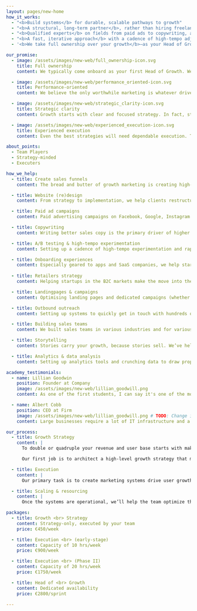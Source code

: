 ```yaml
---
layout: pages/new-home
how_it_works:
  - "<b>Build systems</b> for durable, scalable pathways to growth"
  - "<b>A structural, long-term partner</b>, rather than hiring freelancers on project-based stuff"
  - "<b>Qualified experts</b> on fields from paid ads to copywriting, and sales funnels to analytics"
  - "<b>A fast, iterative approach</b> with a cadence of high-tempo adjustments & experimentation"
  - '<b>We take full ownership over your growth</b>—as your Head of Growth we’ll do whatever is needed to hit your growth targets… even if some of that work is technically not “marketing”'

our_promise:
  - image: /assets/images/new-web/full_ownership-icon.svg
    title: Full ownership
    content: We typically come onboard as your first Head of Growth. We take ownership over everything from growth strategy to execution.

  - image: /assets/images/new-web/performance_oriented-icon.svg
    title: Performance-oriented
    content: We believe the only worthwhile marketing is whatever drives sales and revenue growth. Anything else is just excuses or busywork.

  - image: /assets/images/new-web/strategic_clarity-icon.svg
    title: Strategic clarity
    content: Growth starts with clear and focused strategy. In fact, strategic clarity and systems-thinking beats “growth hacking” any day of the week.

  - image: /assets/images/new-web/experienced_execution-icon.svg
    title: Experienced execution
    content: Even the best strategies will need dependable execution. Trust our specialists to hit objectives quickly and efficiently.

about_points:
  - Team Players
  - Strategy-minded
  - Executers

how_we_help:
  - title: Create sales funnels
    content: The bread and butter of growth marketing is creating high-conversion sales funnels, that get cold leads ready to purchase... all while working on autopilot.

  - title: Website (re)design
    content: From strategy to implementation, we help clients restructure their website to generate more leads, and tell their story better.

  - title: Paid ad campaigns
    content: Paid advertising campaigns on Facebook, Google, Instagram or other platforms are the fastest way for B2C companies to scale.

  - title: Copywriting
    content: Writing better sales copy is the primary driver of higher conversions. Writing attention-grabbing ads and money-pulling sales letters is kind of our thing.

  - title: A/B testing & high-tempo experimentation
    content: Setting up a cadence of high-tempo experimentation and rapid A/B testing to validate concepts and hone in on the winning strategy.

  - title: Onboarding experiences
    content: Especially geared to apps and SaaS companies, we help startups create better onboarding experiences and lift retention.
  
  - title: Retailers strategy
    content: Helping startups in the B2C markets make the move into the retail markets, whether it’s fashion, ecommerce or food & beverages.

  - title: Landingpages & campaigns
    content: Optimising landing pages and dedicated campaigns (whether paid ads, SEO, affiliates, etc.) is our everyday business.

  - title: Outbound outreach
    content: Setting up systems to quickly get in touch with hundreds or thousands of business relationships, and building out the sales infrastructure to support it.

  - title: Building sales teams
    content: We built sales teams in various industries and for various sorts of products, ranging from street sales teams to closing high-value enterprise deals.

  - title: Storytelling
    content: Stories carry your growth, because stories sell. We’ve helped sell more than $30M in products by telling better, more engaging stories.

  - title: Analytics & data analysis
    content: Setting up analytics tools and crunching data to draw proper conclusions on retention, LTV, cohort performance or channel attribution.

academy_testimonials:
  - name: Lillian Goodwin
    position: Founder at Company
    image: /assets/images/new-web/lillian_goodwill.png
    content: As one of the first students, I can say it's one of the most informative and complete courses on marketing out there!

  - name: Albert Cobb
    position: CEO at Firm
    image: /assets/images/new-web/lillian_goodwill.png # TODO: Change image 
    content: Large businesses require a lot of IT infrastructure and a department to look after it.

our_process:
  - title: Growth Strategy
    content: |
      To double or quadruple your revenue and user base starts with making strong strategic decisions. As startups scales, they need mature growth systems to drive stable flows of users into their business.

      Our first job is to architect a high-level growth strategy that makes acquisition and customer retention stable, predictable & systematic. This is the “blueprint” we’ll later execute against...

  - title: Execution
    content: |
      Our primary task is to create marketing systems drive user growth systematically, on autopilot. This systems-building includes an acquisition engine, a sales funnel to convert cold leads to active users, and a cadence of high-tempo optimization.

  - title: Scaling & resourcing
    content: |
      Once the systems are operational, we’ll help the team optimize their strategy and increase conversions as they scale. While the startup is scaling up it’s marketing efforts, we help them bring onboard in-house hires to take over the day-to-day execution of their marketing & growth systems.

packages:
  - title: Growth <br> Strategy
    content: Strategy-only, executed by your team
    price: €450/week

  - title: Execution <br> (early-stage)
    content: Capacity of 10 hrs/week
    price: €900/week

  - title: Execution <br> (Phase II)
    content: Capacity of 20 hrs/week
    price: €1750/week

  - title: Head of <br> Growth
    content: Dedicated availability
    price: €2800/sprint

---
```

